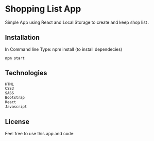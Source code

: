 # Shopping List App

Simple App using React and Local Storage to create and keep shop list .

## Installation

In Command line Type: npm install (to install dependecies)

```
npm start
```

## Technologies

```py
HTML
CSS3
SASS
Bootstrap
React
Javascript
```



## License
Feel free to use this app and code 
